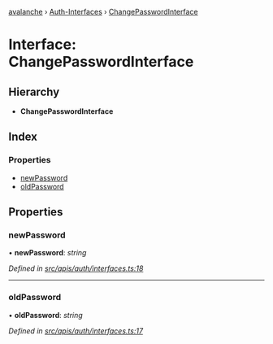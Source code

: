 [avalanche](../README.md) › [Auth-Interfaces](../modules/auth_interfaces.md) › [ChangePasswordInterface](auth_interfaces.changepasswordinterface.md)

# Interface: ChangePasswordInterface

## Hierarchy

* **ChangePasswordInterface**

## Index

### Properties

* [newPassword](auth_interfaces.changepasswordinterface.md#newpassword)
* [oldPassword](auth_interfaces.changepasswordinterface.md#oldpassword)

## Properties

###  newPassword

• **newPassword**: *string*

*Defined in [src/apis/auth/interfaces.ts:18](https://github.com/ava-labs/avalanchejs/blob/5511161/src/apis/auth/interfaces.ts#L18)*

___

###  oldPassword

• **oldPassword**: *string*

*Defined in [src/apis/auth/interfaces.ts:17](https://github.com/ava-labs/avalanchejs/blob/5511161/src/apis/auth/interfaces.ts#L17)*
